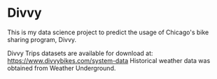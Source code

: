 # Divvy
This is my data science project to predict the usage of Chicago's bike sharing program, Divvy.

Divvy Trips datasets are available for download at: https://www.divvybikes.com/system-data
Historical weather data was obtained from Weather Underground.
